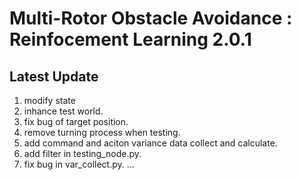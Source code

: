 # Multi-Rotor Obstacle Avoidance : Reinfocement Learning 2.0.1

## Latest Update
1. modify state
2. inhance test world.
3. fix bug of target position.
4. remove turning process when testing.
5. add command and aciton variance data collect and calculate.
6. add filter in testing_node.py.
7. fix bug in var_collect.py.
...
